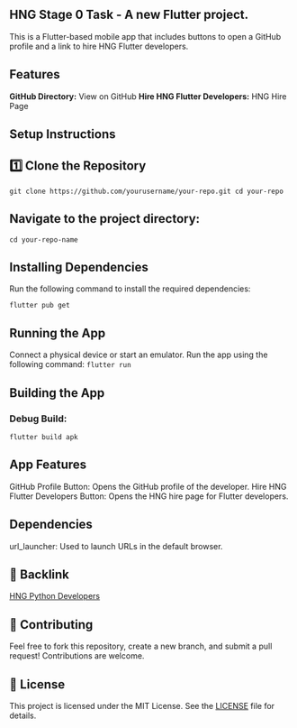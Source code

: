 ## HNG Stage 0 Task - A new Flutter project.

This is a Flutter-based mobile app that includes buttons to open a GitHub profile and a link to hire HNG Flutter developers.

## Features
**GitHub Directory:** View on GitHub
**Hire HNG Flutter Developers:** HNG Hire Page

## Setup Instructions
## 1️⃣ Clone the Repository
`
git clone https://github.com/yourusername/your-repo.git
cd your-repo
`
## Navigate to the project directory:
`cd your-repo-name`

## Installing Dependencies
Run the following command to install the required dependencies:

`flutter pub get`

## Running the App
Connect a physical device or start an emulator.
Run the app using the following command:
`flutter run`

## Building the App

### Debug Build:
`flutter build apk`

## App Features
GitHub Profile Button: Opens the GitHub profile of the developer.
Hire HNG Flutter Developers Button: Opens the HNG hire page for Flutter developers.

## Dependencies
url_launcher: Used to launch URLs in the default browser.

## 🔗 Backlink

[HNG Python Developers](http://hng.tech/hire/flutter-developers)

## 🎯 Contributing

Feel free to fork this repository, create a new branch, and submit a pull request! Contributions are welcome.

## 📜 License

This project is licensed under the MIT License. See the [LICENSE]([http://hng.tech/hire/flutter-developers](https://github.com/dartlord007/hng_stg0/blob/master/LICENSE))
 file for details.


